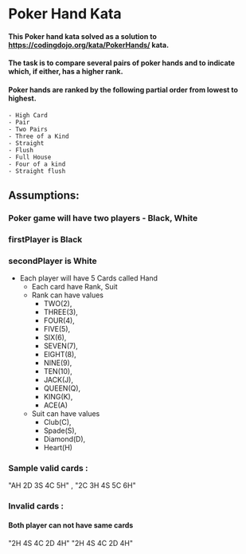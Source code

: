# Poker Hand Kata

#### This Poker hand kata solved as a solution to https://codingdojo.org/kata/PokerHands/ kata.

#### The task is to compare several pairs of poker hands and to indicate which, if either, has a higher rank.
#### Poker hands are ranked by the following partial order from lowest to highest.
	- High Card
	- Pair
	- Two Pairs
	- Three of a Kind
	- Straight
	- Flush
	- Full House
	- Four of a kind
	- Straight flush

## Assumptions:
### Poker game will have two players - Black, White
### firstPlayer is Black
### secondPlayer is White
 - Each player will have 5 Cards called Hand
	 - Each card have Rank, Suit
	 - Rank can have values  
		 - TWO(2), 
		 - THREE(3),
		 - FOUR(4),
		 - FIVE(5),
		 - SIX(6),
		 - SEVEN(7),
		 - EIGHT(8),
		 - NINE(9),
		 - TEN(10),
		 - JACK(J),
		 - QUEEN(Q),
		 - KING(K),
		 - ACE(A)
	 - Suit can have values     
		 - Club(C), 
		 - Spade(S), 
		 - Diamond(D),  
		 - Heart(H)


### Sample valid cards :

"AH 2D 3S 4C 5H" ,  "2C 3H 4S 5C 6H"

### Invalid cards :
#### Both player can not have same cards
"2H 4S 4C 2D 4H" "2H 4S 4C 2D 4H"
